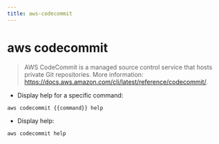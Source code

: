 ```yaml
---
title: aws-codecommit
---
```

# aws codecommit

> AWS CodeCommit is a managed source control service that hosts private Git repositories.
> More information: <https://docs.aws.amazon.com/cli/latest/reference/codecommit/>.

- Display help for a specific command:

`aws codecommit {{command}} help`

- Display help:

`aws codecommit help`
